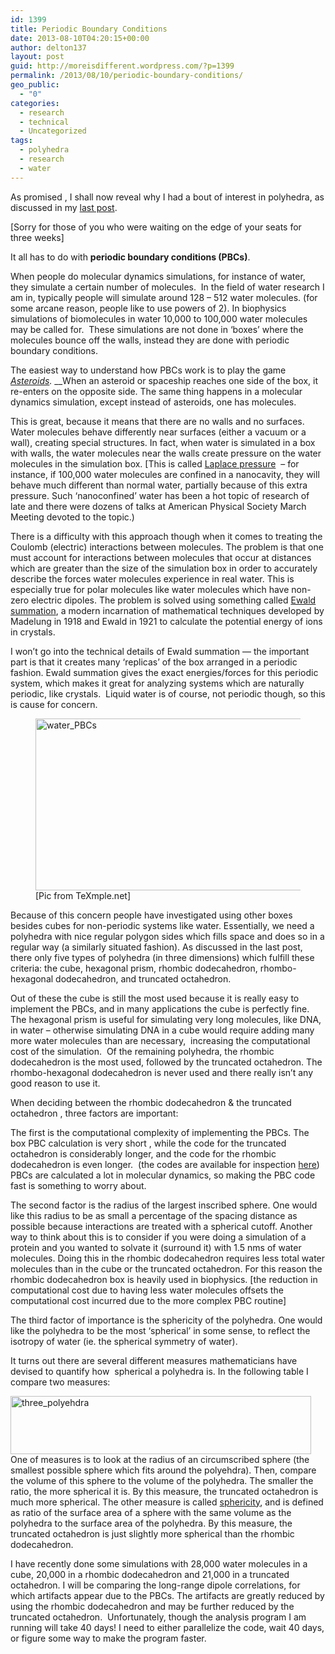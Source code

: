 ```yaml
---
id: 1399
title: Periodic Boundary Conditions
date: 2013-08-10T04:20:15+00:00
author: delton137
layout: post
guid: http://moreisdifferent.wordpress.com/?p=1399
permalink: /2013/08/10/periodic-boundary-conditions/
geo_public:
  - "0"
categories:
  - research
  - technical
  - Uncategorized
tags:
  - polyhedra
  - research
  - water
---
```

As promised , I shall now reveal why I had a bout of interest in polyhedra, as discussed in my [last post](http://moreisdifferent.wordpress.com/2013/07/19/polyhedra/).

[Sorry for those of you who were waiting on the edge of your seats for three weeks]

It all has to do with **periodic boundary conditions (PBCs)**.

<!--more-->

When people do molecular dynamics simulations, for instance of water, they simulate a certain number of molecules.  In the field of water research I am in, typically people will simulate around 128 &#8211; 512 water molecules. (for some arcane reason, people like to use powers of 2). In biophysics simulations of biomolecules in water 10,000 to 100,000 water molecules may be called for.  These simulations are not done in &#8216;boxes&#8217; where the molecules bounce off the walls, instead they are done with periodic boundary conditions.

The easiest way to understand how PBCs work is to play the game _[Asteroids](http://www.play.vg/games/4-Asteroids.html)._ __When an asteroid or spaceship reaches one side of the box, it re-enters on the opposite side. The same thing happens in a molecular dynamics simulation, except instead of asteroids, one has molecules.

This is great, because it means that there are no walls and no surfaces. Water molecules behave differently near surfaces (either a vacuum or a wall), creating special structures. In fact, when water is simulated in a box with walls, the water molecules near the walls create pressure on the water molecules in the simulation box. [This is called [Laplace pressure](http://en.wikipedia.org/wiki/Laplace_pressure)  &#8211; for instance, if 100,000 water molecules are confined in a nanocavity, they will behave much different than normal water, partially because of this extra pressure. Such &#8216;nanoconfined&#8217; water has been a hot topic of research of late and there were dozens of talks at American Physical Society March Meeting devoted to the topic.)

There is a difficulty with this approach though when it comes to treating the Coulomb (electric) interactions between molecules. The problem is that one must account for interactions between molecules that occur at distances which are greater than the size of the simulation box in order to accurately describe the forces water molecules experience in real water. This is especially true for polar molecules like water molecules which have non-zero electric dipoles. The problem is solved using something called [Ewald summation](http://en.wikipedia.org/wiki/Ewald_summation), a modern incarnation of mathematical techniques developed by Madelung in 1918 and Ewald in 1921 to calculate the potential energy of ions in crystals.

I won&#8217;t go into the technical details of Ewald summation &#8212; the important part is that it creates many &#8216;replicas&#8217; of the box arranged in a periodic fashion. Ewald summation gives the exact energies/forces for this periodic system, which makes it great for analyzing systems which are naturally periodic, like crystals.  Liquid water is of course, not periodic though, so this is cause for concern.

<figure id="attachment_1400" class="thumbnail wp-caption aligncenter style="width: 441px"><img class="size-medium wp-image-1400 " alt="water_PBCs" src="http://www.danielcelton.com/wp-content/uploads/2013/08/water_pbcs.png?w=300" width="431" height="275" /><figcaption class="caption wp-caption-text">[Pic from TeXmple.net]</figcaption></figure>Because of this concern people have investigated using other boxes besides cubes for non-periodic systems like water. Essentially, we need a polyhedra with nice regular polygon sides which fills space and does so in a regular way (a similarly situated fashion). As discussed in the last post, there only five types of polyhedra (in three dimensions) which fulfill these criteria: the cube, hexagonal prism, rhombic dodecahedron, rhombo-hexagonal dodecahedron, and truncated octahedron.

Out of these the cube is still the most used because it is really easy to implement the PBCs, and in many applications the cube is perfectly fine. The hexagonal prism is useful for simulating very long molecules, like DNA, in water &#8211; otherwise simulating DNA in a cube would require adding many more water molecules than are necessary,  increasing the computational cost of the simulation.  Of the remaining polyhedra, the rhombic dodecahedron is the most used, followed by the truncated octahedron. The rhombo-hexagonal dodecahedron is never used and there really isn&#8217;t any good reason to use it.

When deciding between the rhombic dodecahedron & the truncated octahedron , three factors are important:

The first is the computational complexity of implementing the PBCs. The box PBC calculation is very short , while the code for the truncated octahedron is considerably longer, and the code for the rhombic dodecahedron is even longer.  (the codes are available for inspection [here](http://www.ccl.net/cca/software/SOURCES/FORTRAN/allen-tildesley-book/f.01)) PBCs are calculated a lot in molecular dynamics, so making the PBC code fast is something to worry about.

The second factor is the radius of the largest inscribed sphere. One would like this radius to be as small a percentage of the spacing distance as possible because interactions are treated with a spherical cutoff. Another way to think about this is to consider if you were doing a simulation of a protein and you wanted to solvate it (surround it) with 1.5 nms of water molecules. Doing this in the rhombic dodecahedron requires less total water molecules than in the cube or the truncated octahedron. For this reason the rhombic dodecahedron box is heavily used in biophysics. [the reduction in computational cost due to having less water molecules offsets the computational cost incurred due to the more complex PBC routine]

The third factor of importance is the sphericity of the polyhedra. One would like the polyhedra to be the most &#8216;spherical&#8217; in some sense, to reflect the isotropy of water (ie. the spherical symmetry of water).

It turns out there are several different measures mathematicians have devised to quantify how  spherical a polyhedra is. In the following table I compare two measures:

<p style="text-align:left;">
  <a href="http://www.danielcelton.com/wp-content/uploads/2013/08/three_polyehdra.png"><img class="aligncenter" alt="three_polyehdra" src="http://www.danielcelton.com/wp-content/uploads/2013/08/three_polyehdra.png?w=300" width="481" height="93" /></a>One of measures is to look at the radius of an circumscribed sphere (the smallest possible sphere which fits around the polyehdra). Then, compare the volume of this sphere to the volume of the polyhedra. The smaller the ratio, the more spherical it is. By this measure, the truncated octahedron is much more spherical. The other measure is called <a href="http://en.wikipedia.org/wiki/Sphericity">sphericity</a>, and is defined as ratio of the surface area of a sphere with the same volume as the polyhedra to the surface area of the polyhedra. By this measure, the truncated octahedron is just slightly more spherical than the rhombic dodecahedron.
</p>

<p style="text-align:left;">
  I have recently done some simulations with 28,000 water molecules in a cube, 20,000 in a rhombic dodecahedron and 21,000 in a truncated octahedron. I will be comparing the long-range dipole correlations, for which artifacts appear due to the PBCs. The artifacts are greatly reduced by using the rhombic dodecahedron and may be further reduced by the truncated octahedron.  Unfortunately, though the analysis program I am running will take 40 days! I need to either parallelize the code, wait 40 days, or figure some way to make the program faster.
</p>